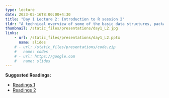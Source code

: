 ```yaml
---
type: lecture
date: 2023-05-16T8:00:00+4:30
title: "Day 1 Lecture 2: Introduction to R session 2"
tldr: "A technical overview of some of the basic data structures, packages and file manipulation procedures will also be covered, as well as help functions and other tips for helping participants independently explore R’s functionalities"
thumbnail: /static_files/presentations/day1_L2.jpg
links: 
    - url: /static_files/presentations/day1_L2.pptx
      name: slides
    # - url: /static_files/presentations/code.zip
    #   name: codes
    # - url: https://google.com
    #   name: slides
---
```

**Suggested Readings:**
- [Readings 1](http://example.com)
- [Readings 2](http://example.com)
